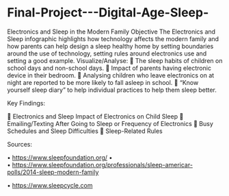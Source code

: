 # Final-Project---Digital-Age-Sleep-

Electronics and Sleep in the Modern Family
Objective
The Electronics and Sleep infographic highlights how technology affects the modern family and how parents can help design a sleep healthy home by setting boundaries around the use of technology, setting rules around electronics use and setting a good example.
Visualize/Analyse:
	The sleep habits of children on school days and non-school days.
	Impact of parents having electronic device in their bedroom.
	Analysing children who leave electronics on at night are reported to be more likely to fall asleep in school.
	“Know yourself sleep diary” to help individual practices to help them sleep better.

Key Findings: 

	Electronics and Sleep Impact of Electronics on Child Sleep
	Emailing/Texting After Going to Sleep or Frequency of Electronics
	Busy Schedules and Sleep Difficulties
	Sleep-Related Rules


Sources: 

•	https://www.sleepfoundation.org/
•	
•	https://www.sleepfoundation.org/professionals/sleep-americar-polls/2014-sleep-modern-family

•	https://www.sleepcycle.com

